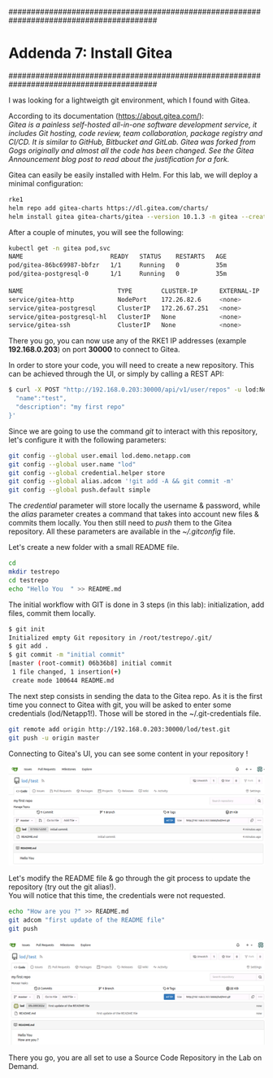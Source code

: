 #########################################################################################
# Addenda 7: Install Gitea
#########################################################################################  

I was looking for a lightweigth git environment, which I found with Gitea.  

According to its documentation (https://about.gitea.com/):  
_Gitea is a painless self-hosted all-in-one software development service, it includes Git hosting, code review, team collaboration, package registry and CI/CD. It is similar to GitHub, Bitbucket and GitLab. Gitea was forked from Gogs originally and almost all the code has been changed. See the Gitea Announcement blog post to read about the justification for a fork._

Gitea can easily be easily installed with Helm. For this lab, we will deploy a minimal configuration:  
```bash
rke1
helm repo add gitea-charts https://dl.gitea.com/charts/
helm install gitea gitea-charts/gitea --version 10.1.3 -n gitea --create-namespace -f gitea_values.yaml
```
After a couple of minutes, you will see the following:  
```bash
kubectl get -n gitea pod,svc
NAME                        READY   STATUS    RESTARTS   AGE
pod/gitea-86bc69987-bbfzr   1/1     Running   0          35m
pod/gitea-postgresql-0      1/1     Running   0          35m

NAME                          TYPE        CLUSTER-IP      EXTERNAL-IP   PORT(S)          AGE
service/gitea-http            NodePort    172.26.82.6     <none>        3000:30000/TCP   35m
service/gitea-postgresql      ClusterIP   172.26.67.251   <none>        5432/TCP         35m
service/gitea-postgresql-hl   ClusterIP   None            <none>        5432/TCP         35m
service/gitea-ssh             ClusterIP   None            <none>        22/TCP           35m
```
There you go, you can now use any of the RKE1 IP addresses (example **192.168.0.203**) on port **30000** to connect to Gitea.  

In order to store your code, you will need to create a new repository. This can be achieved through the UI, or simply by calling a REST API:  

```bash
$ curl -X POST "http://192.168.0.203:30000/api/v1/user/repos" -u lod:Netapp1! -H "accept: application/json" -H "content-type: application/json" -d '{
  "name":"test",
  "description": "my first repo"
}'
```


Since we are going to use the command _git_ to interact with this repository, let's configure it with the following parameters:  
```bash
git config --global user.email lod.demo.netapp.com
git config --global user.name "lod"
git config --global credential.helper store
git config --global alias.adcom '!git add -A && git commit -m'
git config --global push.default simple
```
The _credential_ parameter will store locally the username & password, while the _alias_ parameter creates a command that takes into account new files & commits them locally. You then still need to _push_ them to the Gitea repository. All these parameters are available in the _~/.gitconfig_ file.

Let's create a new folder with a small README file.

```bash
cd
mkdir testrepo
cd testrepo
echo "Hello You  " >> README.md
```
The initial workflow with GIT is done in 3 steps (in this lab): initialization, add files, commit them locally.  
```bash
$ git init
Initialized empty Git repository in /root/testrepo/.git/
$ git add .
$ git commit -m "initial commit"
[master (root-commit) 06b36b8] initial commit
 1 file changed, 1 insertion(+)
 create mode 100644 README.md
```
The next step consists in sending the data to the Gitea repo. As it is the first time you connect to Gitea with git, you will be asked to enter some credentials (lod/Netapp1!). Those will be stored in the ~/.git-credentials file.  
```bash
git remote add origin http://192.168.0.203:30000/lod/test.git
git push -u origin master
```
Connecting to Gitea's UI, you can see some content in your repository !  
<p align="center"><img src="../Images/Gitea_initial_commit.png"></p>

Let's modify the README file & go through the git process to update the repository (try out the git alias!).  
You will notice that this time, the credentials were not requested.  
```bash
echo "How are you ?" >> README.md
git adcom "first update of the README file"
git push
```

<p align="center"><img src="../Images/Gitea_second_commit.png"></p>

There you go, you are all set to use a Source Code Repository in the Lab on Demand.
